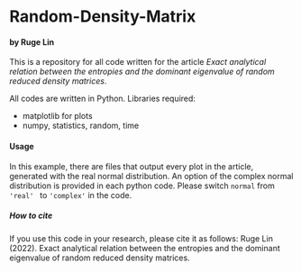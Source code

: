 # Random-Density-Matrix

#### by  Ruge Lin

This is a repository for all code written for the article *Exact analytical relation between the entropies and the dominant eigenvalue of random reduced density matrices*. 

All codes are written in Python. Libraries required:

  - matplotlib for plots
  - numpy, statistics, random, time

#### Usage
In this example, there are files that output every plot in the article, generated with the real normal distribution.
An option of the complex normal distribution is provided in each python code. Please switch `normal`  from `'real' ` to `'complex'` in the code.

##### How to cite

If you use this code in your research, please cite it as follows:
Ruge Lin (2022). Exact analytical relation between the entropies and the dominant eigenvalue of random reduced density matrices.
